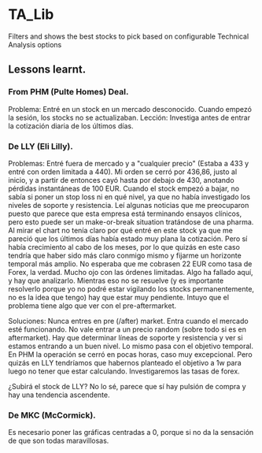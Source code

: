 # TA_Lib
Filters and shows the best stocks to pick based on configurable Technical Analysis options

## Lessons learnt.

### From PHM (Pulte Homes) Deal.

Problema: Entré en un stock en un mercado desconocido. Cuando empezó la sesión, los stocks no se actualizaban.
Lección: Investiga antes de entrar la cotización diaria de los últimos días.

### De LLY (Eli Lilly).

Problemas:
Entré fuera de mercado y a "cualquier precio" (Estaba a 433 y entré con orden limitada a 440). 
Mi orden se cerró por 436,86, justo al inicio, y a partir de entonces cayó hasta por debajo de 430, anotando pérdidas instantáneas de 100 EUR.
Cuando el stock empezó a bajar, no sabía si poner un stop loss ni en qué nivel, ya que no había investigado los niveles de soporte y resistencia.
Leí algunas noticias que me preocuparon puesto que parece que esta empresa está terminando ensayos clínicos, pero esto puede ser un make-or-break situation tratándose de una pharma.
Al mirar el chart no tenía claro por qué entré en este stock ya que me pareció que los últimos días había estado muy plana la cotización. Pero sí había crecimiento al cabo de los meses, por lo que quizás en este caso tendría que haber sido más claro conmigo mismo y fijarme un horizonte temporal más amplio.
No esperaba que me cobrasen 22 EUR como tasa de Forex, la verdad.
Mucho ojo con las órdenes limitadas. Algo ha fallado aquí, y hay que analizarlo. Mientras eso no se resuelve (y es importante resolverlo porque yo no podré estar vigilando los stocks permanentemente, no es la idea que tengo) hay que estar muy pendiente. Intuyo que el problema tiene algo que ver con el pre-aftermarket.


Soluciones:
Nunca entres en pre (/after) market. Entra cuando el mercado esté funcionando.
No vale entrar a un precio random (sobre todo si es en aftermarket). Hay que determinar líneas de soporte y resistencia y ver si estamos entrando a un buen nivel.
Lo mismo pasa con el objetivo temporal. En PHM la operación se cerró en pocas horas, caso muy excepcional. Pero quizás en LLY tendríamos que habernos planteado el objetivo a 1w para luego no tener que estar calculando.
Investigaremos las tasas de forex.

¿Subirá el stock de LLY? No lo sé, parece que sí hay pulsión de compra y hay una tendencia ascendente.

### De MKC (McCormick).

Es necesario poner las gráficas centradas a 0, porque si no da la sensación de que son todas maravillosas.